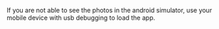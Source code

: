 If you are not able to see the photos in the android simulator, use your mobile device with usb debugging to load the app.
